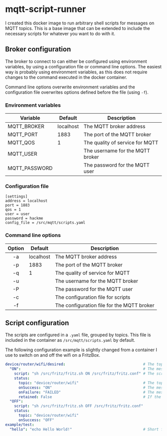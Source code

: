 # mqtt-script-runner

I created this docker image to run arbitrary shell scripts for messages on MQTT topics. This is a base image that can be extended to include the necessary scripts for whatever you want to do with it.

## Broker configuration

The broker to connect to can either be configured using environment variables, by using a configuration file or command line options.
The easiest way is probably using environment variables, as this does not require changes to the command executed in the docker container.

Command line options overwrite environment variables and the configuration file overwrites options defined before the file (using `-f`).

### Environment variables

| Variable | Default | Description |
|----------|---------|-------------|
| MQTT_BROKER | localhost | The MQTT broker address |
| MQTT_PORT | 1883 | The port of the MQTT broker |
| MQTT_QOS | 1 | The quality of service for MQTT |
| MQTT_USER | | The username for the MQTT broker |
| MQTT_PASSWORD | | The password for the MQTT user |

### Configuration file

```
[settings]
address = localhost
port = 1883
qos = 1
user = user
password = hackme
config_file = /src/mqtt/scripts.yaml
```

### Command line options

| Option | Default   | Description |
|:------:|-----------|-------------|
| -a     | localhost | The MQTT broker address |
| -p     | 1883      | The port of the MQTT broker |
| -q     | 1         | The quality of service for MQTT |
| -u     |           | The username for the MQTT broker |
| -P     |           | The password for the MQTT user |
| -c     |           | The configuration file for scripts |
| -f     |           | The configuration file for the MQTT broker |

## Script configuration

The scripts are configured in a `.yaml` file, grouped by topics. This file is included in the container as `/src/mqtt/scripts.yaml` by default.

The following configuration example is slightly changed from a container I use to switch on and off the wifi on a FritzBox.

```yaml
device/router/wifi/desired:                                   # The topic
  "ON":                                                       # The message
    script: "sh /src/fritz/fritz.sh ON /src/fritz/fritz.conf" # The script to run
    status:
      topic: "device/router/wifi"                             # The topic to send the result on
      onSuccess: "ON"                                         # The message to publish in case of success
      onFailure: "FAILED"                                     # The message to publish in case of failure
      retained: False                                         # If the status message should be retained or not
  "OFF": 
    script: "sh /src/fritz/fritz.sh OFF /src/fritz/fritz.conf"
    status:
      topic: "device/router/wifi"
      onSuccess: "OFF"
example/test:
  "hello": "echo Hello World!"                                # Short form in case status is not required
```
